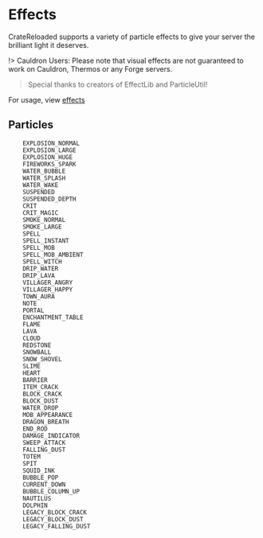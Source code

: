 # Effects

CrateReloaded supports a variety of particle effects to give your server the brilliant light it deserves.

!> Cauldron Users: Please note that visual effects are not guaranteed to work on Cauldron, Thermos or any Forge servers.

> Special thanks to creators of EffectLib and ParticleUtil!

For usage, view [effects](config/effects.md)

## Particles

```YML
    EXPLOSION_NORMAL
    EXPLOSION_LARGE
    EXPLOSION_HUGE
    FIREWORKS_SPARK
    WATER_BUBBLE
    WATER_SPLASH
    WATER_WAKE
    SUSPENDED
    SUSPENDED_DEPTH
    CRIT
    CRIT_MAGIC
    SMOKE_NORMAL
    SMOKE_LARGE
    SPELL
    SPELL_INSTANT
    SPELL_MOB
    SPELL_MOB_AMBIENT
    SPELL_WITCH
    DRIP_WATER
    DRIP_LAVA
    VILLAGER_ANGRY
    VILLAGER_HAPPY
    TOWN_AURA
    NOTE
    PORTAL
    ENCHANTMENT_TABLE
    FLAME
    LAVA
    CLOUD
    REDSTONE
    SNOWBALL
    SNOW_SHOVEL
    SLIME
    HEART
    BARRIER
    ITEM_CRACK
    BLOCK_CRACK
    BLOCK_DUST
    WATER_DROP
    MOB_APPEARANCE
    DRAGON_BREATH
    END_ROD
    DAMAGE_INDICATOR
    SWEEP_ATTACK
    FALLING_DUST
    TOTEM
    SPIT
    SQUID_INK
    BUBBLE_POP
    CURRENT_DOWN
    BUBBLE_COLUMN_UP
    NAUTILUS
    DOLPHIN
    LEGACY_BLOCK_CRACK
    LEGACY_BLOCK_DUST
    LEGACY_FALLING_DUST
```
